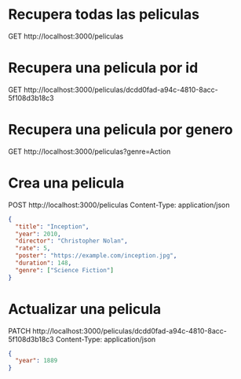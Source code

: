 # Recupera todas las peliculas
GET http://localhost:3000/peliculas


# Recupera una pelicula por id
GET http://localhost:3000/peliculas/dcdd0fad-a94c-4810-8acc-5f108d3b18c3


# Recupera una pelicula por genero
GET http://localhost:3000/peliculas?genre=Action


# Crea una pelicula
POST http://localhost:3000/peliculas
Content-Type: application/json

```json
{
  "title": "Inception",
  "year": 2010,
  "director": "Christopher Nolan",
  "rate": 5,
  "poster": "https://example.com/inception.jpg",
  "duration": 148,
  "genre": ["Science Fiction"]
}
```


# Actualizar una pelicula
PATCH http://localhost:3000/peliculas/dcdd0fad-a94c-4810-8acc-5f108d3b18c3
Content-Type: application/json

```json
{
  "year": 1889
}
```
